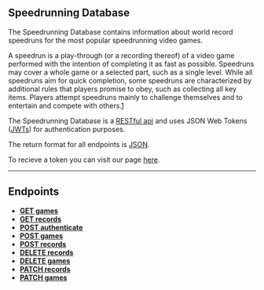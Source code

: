 ## Speedrunning Database

The Speedrunning Database contains information about world record speedruns for the most popular speedrunning video games. 

A speedrun is a play-through (or a recording thereof) of a video game performed with the intention of completing it as fast as possible. Speedruns may cover a whole game or a selected part, such as a single level. While all speedruns aim for quick completion, some speedruns are characterized by additional rules that players promise to obey, such as collecting all key items. Players attempt speedruns mainly to challenge themselves and to entertain and compete with others.[1](http://www.speedrunslive.com/faq/)

The Speedrunning Database is a [RESTful api](http://en.wikipedia.org/wiki/Representational_State_Transfer "RESTful") and uses JSON Web Tokens ([JWTs](https://jwt.io/introduction/)) for authentication purposes.

The return format for all endpoints is [JSON](http://json.org/ "JSON").

To recieve a token you can visit our page [here](https://speed-running-database.herokuapp.com).

***

## Endpoints

- [**GET games**](https://github.com/francylang/byob/blob/master/docs/GET-games.md)
- [**GET records**](https://github.com/francylang/byob/blob/master/docs/GET-records.md)
- [**POST authenticate**](https://github.com/francylang/byob/blob/master/docs/POST-authenticate.md)
- [**POST games**](https://github.com/francylang/byob/blob/master/docs/POST-games.md)
- [**POST records**](https://github.com/francylang/byob/blob/master/docs/POST-records.md)
- [**DELETE records**](https://github.com/francylang/byob/blob/master/docs/DELETE-records.md)
- [**DELETE games**](https://github.com/francylang/byob/blob/master/docs/DELETE-games.md)
- [**PATCH records**](https://github.com/francylang/byob/blob/master/docs/PATCH-records.md)
- [**PATCH games**](https://github.com/francylang/byob/blob/master/docs/PATCH-games.md)
